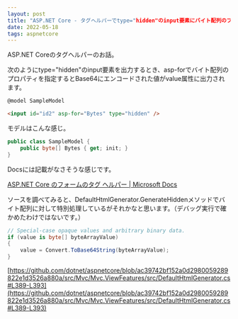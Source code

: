 ```yaml
---
layout: post
title: "ASP.NET Core - タグヘルパーでtype="hidden"のinput要素にバイト配列のプロパティを指定するとBase64エンコードされる"
date: 2022-05-18
tags: aspnetcore
---
```


ASP.NET Coreのタグヘルパーのお話。

次のようにtype="hidden"のinput要素を出力するとき、asp-forでバイト配列のプロパティを指定するとBase64にエンコードされた値がvalue属性に出力されます。

```html
@model SampleModel

<input id="id2" asp-for="Bytes" type="hidden" />
```

モデルはこんな感じ。

```cs
public class SampleModel {
	public byte[] Bytes { get; init; }
}
```

Docsには記載がなさそうな感じです。

[ASP.NET Core のフォームのタグ ヘルパー | Microsoft Docs](https://docs.microsoft.com/ja-jp/aspnet/core/mvc/views/working-with-forms?view=aspnetcore-6.0#the-input-tag-helper)

ソースを調べてみると、DefaultHtmlGenerator.GenerateHiddenメソッドでバイト配列に対して特別処理しているがそれかなと思います。（デバッグ実行で確かめたわけではないです。）

```csharp
// Special-case opaque values and arbitrary binary data.
if (value is byte[] byteArrayValue)
{
	value = Convert.ToBase64String(byteArrayValue);
}
```

[https://github.com/dotnet/aspnetcore/blob/ac39742bf152a0d2980059289822e1d3526a880a/src/Mvc/Mvc.ViewFeatures/src/DefaultHtmlGenerator.cs#L389-L393](https://github.com/dotnet/aspnetcore/blob/ac39742bf152a0d2980059289822e1d3526a880a/src/Mvc/Mvc.ViewFeatures/src/DefaultHtmlGenerator.cs#L389-L393)
